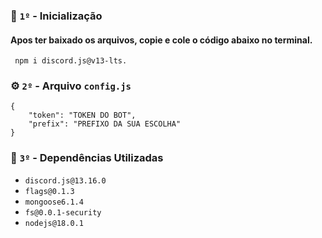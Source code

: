 
### :electric_plug: `1º` **- Inicialização**
#### Apos ter baixado os arquivos, copie e cole o código abaixo no terminal.
````
 npm i discord.js@v13-lts. 
````

### :gear: `2º` **- Arquivo** `config.js`

```
{
    "token": "TOKEN DO BOT",
    "prefix": "PREFIXO DA SUA ESCOLHA"
}
```

### :open_file_folder: `3º` **- Dependências Utilizadas**
- `discord.js@13.16.0`
- `flags@0.1.3`
- `mongoose6.1.4`
- `fs@0.0.1-security`
- `nodejs@18.0.1`
